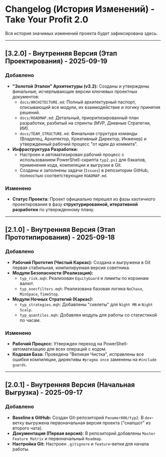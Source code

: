 # Changelog (История Изменений) - Take Your Profit 2.0

Вся история значимых изменений проекта будет зафиксирована здесь.

---

## [3.2.0] - Внутренняя Версия (Этап Проектирования) - 2025-09-19

### Добавлено
- **"Золотой Эталон" Архитектуры (v3.2):** Созданы и утверждены финальные, исчерпывающие версии ключевых проектных документов:
  - `docs/ARCHITECTURE.md`: Полный архитектурный паспорт, описывающий все модули, их взаимодействие и логику принятия решений.
  - `docs/ROADMAP.md`: Детальный, приоритизированный план разработки, разбитый на спринты (MVP, Дневные Стратегии, ИИ).
  - `docs/TEAM_STRUCTURE.md`: Финальная структура команды (Владелец, Архитектор, Креативный Директор, Инженер) и утвержденный рабочий процесс "от идеи до коммита".
- **Инфраструктура Разработки:**
  - Настроен и автоматизирован рабочий процесс с использованием PowerShell-скрипта `typ2.ps1` для бэкапов, применения кода, компиляции и выгрузки в Git.
  - Созданы и заполнены задачи (`Issues`) в репозитории GitHub, полностью соответствующие `ROADMAP.md`.

### Изменено
- **Статус Проекта:** Проект официально перешел из фазы хаотичного проектирования в фазу **структурированной, итеративной разработки** по утвержденному плану.

---

## [2.1.0] - Внутренняя Версия (Этап Прототипирования) - 2025-09-18

### Добавлено
- **Рабочий Прототип (Чистый Каркас):** Создана и выгружена в Git первая стабильная, компилируемая версия советника.
- **Модули Безопасности (Реализация):**
  - `typ_risk.mqh`: Реализован `EquityGuard` и лимиты по корзинам валют.
  - `typ_execfilters.mqh`: Реализована базовая логика `NoChase`, `MinSpace`, `TimeStop`.
- **Модули Ночных Стратегий (Каркас):**
  - `typ_strategies.mqh`: Добавлены "скелеты" для `Night MR` и `Night Scalp`.
  - `typ_quantiles.mqh`: Добавлен модуль для работы со статистикой по часам.

### Изменено
- **Рабочий Процесс:** Утвержден переход на PowerShell-автоматизацию для всех операций с кодом.
- **Кодовая База:** Проведена "Великая Чистка", исправлены все ошибки компиляции, директивы `#pragma once` заменены на `#include guards`.

---

## [2.0.1] - Внутренняя Версия (Начальная Выгрузка) - 2025-09-17

### Добавлено
- **Baseline в GitHub:** Создан Git-репозиторий `Panamer006/typ2`. В `dev`-ветку выгружена первоначальная версия проекта ("снапшот" из второго чата).
- **Документация (Первая версия):** В репозиторий добавлены `Master Feature Matrix` и первоначальный `Roadmap`.
- **Настройка Git:** Настроен `.gitignore` и `feature`-ветки для начала работы.